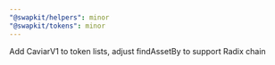 ```yaml
---
"@swapkit/helpers": minor
"@swapkit/tokens": minor
---
```


Add CaviarV1 to token lists, adjust findAssetBy to support Radix chain
